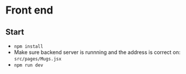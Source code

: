 # Front end
## Start
- `npm install`
- Make sure backend server is runnning and the address is correct on: `src/pages/Mugs.jsx`
- `npm run dev`